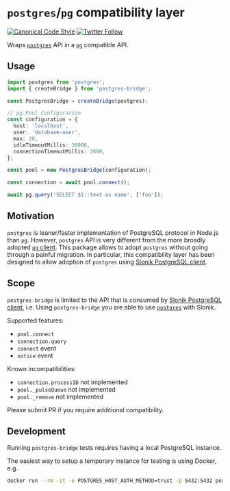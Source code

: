 # `postgres`/`pg` compatibility layer

[![Canonical Code Style](https://img.shields.io/badge/code%20style-canonical-blue.svg?style=flat-square)](https://github.com/gajus/canonical)
[![Twitter Follow](https://img.shields.io/twitter/follow/kuizinas.svg?style=social&label=Follow)](https://twitter.com/kuizinas)

Wraps [`postgres`](https://www.npmjs.com/package/postgres) API in a [`pg`](https://www.npmjs.com/package/pg) compatible API.

## Usage

```ts
import postgres from 'postgres';
import { createBridge } from 'postgres-bridge';

const PostgresBridge = createBridge(postgres);

// pg.Pool Configuration
const configuration = {
  host: 'localhost',
  user: 'database-user',
  max: 20,
  idleTimeoutMillis: 30000,
  connectionTimeoutMillis: 2000,
};

const pool = new PostgresBridge(configuration);

const connection = await pool.connect();

await pg.query('SELECT $1::text as name', ['foo']);
```

## Motivation

`postgres` is leaner/faster implementation of PostgreSQL protocol in Node.js than `pg`. However, `postgres` API is very different from the more broadly adopted [`pg` client](https://www.npmjs.com/package/pg). This package allows to adopt `postgres` without going through a painful migration. In particular, this compatibility layer has been designed to allow adoption of `postgres` using [Slonik PostgreSQL client](https://www.npmjs.com/package/slonik).

## Scope

`postgres-bridge` is limited to the API that is consumed by [Slonik PostgreSQL client](https://www.npmjs.com/package/slonik), i.e. Using `postgres-bridge` you are able to use [`postgres`](https://www.npmjs.com/package/postgres) with Slonik.

Supported features:

* `pool.connect`
* `connection.query`
* `connect` event
* `notice` event

Known incompatibilities:

* `connection.processID` not implemented
* `pool._pulseQueue` not implemented
* `pool._remove` not implemented

Please submit PR if you require additional compatibility.

## Development

Running `postgres-bridge` tests requires having a local PostgreSQL instance.

The easiest way to setup a temporary instance for testing is using Docker, e.g.

```bash
docker run --rm -it -e POSTGRES_HOST_AUTH_METHOD=trust -p 5432:5432 postgres
```
